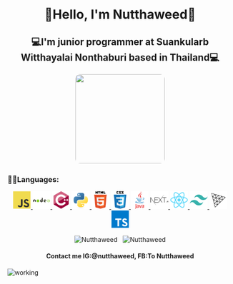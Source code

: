 <h1 align="center">🎉Hello, I'm Nutthaweed🎉</h1>
<h2 align="center">💻I'm junior programmer at Suankularb Witthayalai Nonthaburi based in Thailand💻</h2>
<p align="center">
<img src="https://scontent.fbkk22-4.fna.fbcdn.net/v/t39.30808-6/269885602_1437266490002297_3388100509519654933_n.jpg?_nc_cat=109&ccb=1-5&_nc_sid=09cbfe&_nc_eui2=AeEFpBaTE1XNFGSbMGsCpLQrBMrz3o9eATIEyvPej14BMsmDbdV7N4g9jG50WlrSMisDqNCiagxI2D5DBj9uAWm5&_nc_ohc=dWI-rEPC_8UAX9WPcuZ&tn=PKTRdrS1xpoviXoo&_nc_ht=scontent.fbkk22-4.fna&oh=00_AT_RPYZkZpo9JrvAiBtUByND0GwpuHDMYbT5NTZhWOGs8A&oe=6216B916"
    width="200"
    height="200"
     style="border-radius:10px"
    >
 </p>

<h3 align="left">👨‍💻Languages:</h3>
<p align="center">
  <a href="https://developer.mozilla.org/en-US/docs/Web/JavaScript"target="_blank">
    <img
      src="https://raw.githubusercontent.com/devicons/devicon/master/icons/javascript/javascript-original.svg"
      alt="javascript"
      width="40"
      height="40"
    />
  </a>
    <a href="https://nodejs.org" target="_blank">
    <img
      src="https://raw.githubusercontent.com/devicons/devicon/master/icons/nodejs/nodejs-original-wordmark.svg"
      alt="nodejs"
      width="40"
      height="40"
    />
  </a>
  <a href="https://www.w3schools.com/cpp/" target="_blank">
    <img
      src="https://raw.githubusercontent.com/devicons/devicon/master/icons/cplusplus/cplusplus-original.svg"
      alt="cplusplus"
      width="40"
      height="40"
    />
  </a>
  <a href="https://www.python.org" target="_blank">
    <img
      src="https://raw.githubusercontent.com/devicons/devicon/master/icons/python/python-original.svg"
      alt="python"
      width="40"
      height="40"
    />
  </a>
    <a href="https://www.w3.org/html/" target="_blank">
    <img
      src="https://raw.githubusercontent.com/devicons/devicon/master/icons/html5/html5-original-wordmark.svg"
      alt="html5"
      width="40"
      height="40"
    />
  </a>
  <a href="https://www.w3schools.com/css/" target="_blank">
    <img
      src="https://raw.githubusercontent.com/devicons/devicon/master/icons/css3/css3-original-wordmark.svg"
      alt="css3"
      width="40"
      height="40"
    />
  </a>
    <a href="https://www.java.com/en/" target="_blank">
    <img
      src="https://raw.githubusercontent.com/devicons/devicon/master/icons/java/java-original-wordmark.svg"
      alt="java"
      width="40"
      height="40"
    />
  </a>
    <a href="https://nextjs.org/" target="_blank">
    <img
      src="https://raw.githubusercontent.com/devicons/devicon/master/icons/nextjs/nextjs-original-wordmark.svg"
      alt="nextjs"
      width="40"
      height="40"
    />
    </a>
     <a href="https://reactjs.org/" target="_blank">
    <img
      src="https://raw.githubusercontent.com/devicons/devicon/master/icons/react/react-original.svg"
      alt="react"
      width="40"
      height="40"
    />
    </a>
     <a href=https://tailwindcss.com/" target="_blank">
    <img
      src="https://raw.githubusercontent.com/devicons/devicon/master/icons/tailwindcss/tailwindcss-plain.svg"
      alt="tailwindcss"
      width="40"
      height="40"
    />
    </a>
     <a href="https://threejs.org/" target="_blank">
    <img
      src="https://raw.githubusercontent.com/devicons/devicon/master/icons/threejs/threejs-original.svg"
      alt="threejs"
      width="40"
      height="40"
    />
    </a>
      <a href="https://www.typescriptlang.org/" target="_blank">
    <img
      src="https://raw.githubusercontent.com/devicons/devicon/master/icons/typescript/typescript-plain.svg"
      alt="typescript"
      width="40"
      height="40"
    />
    </a>
</p>


  <p align="center">
    <img  src="https://github-readme-stats.vercel.app/api/top-langs?username=Nutthaweed&show_icons=true&locale=en&layout=compact" alt="Nutthaweed" />
    &nbsp;
    <img   src="https://github-readme-stats.vercel.app/api?username=Nutthaweed&show_icons=true&locale=en" alt="Nutthaweed" />
 </p>

<h4 align="center">Contact me IG:@nutthaweed, FB:To Nutthaweed</h4>
          <img src="https://media.giphy.com/media/n8ClfqBg5oZsUdR28J/giphy-downsized-large.gif" alt="working" align="center">
